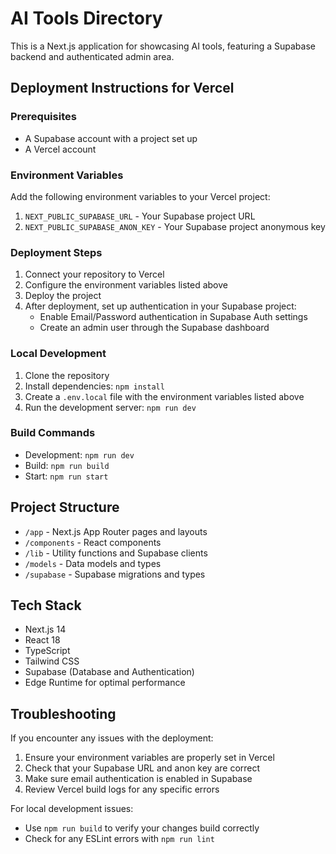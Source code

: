 # AI Tools Directory

This is a Next.js application for showcasing AI tools, featuring a Supabase backend and authenticated admin area.

## Deployment Instructions for Vercel

### Prerequisites
- A Supabase account with a project set up
- A Vercel account

### Environment Variables
Add the following environment variables to your Vercel project:

1. `NEXT_PUBLIC_SUPABASE_URL` - Your Supabase project URL
2. `NEXT_PUBLIC_SUPABASE_ANON_KEY` - Your Supabase project anonymous key

### Deployment Steps
1. Connect your repository to Vercel
2. Configure the environment variables listed above
3. Deploy the project
4. After deployment, set up authentication in your Supabase project:
   - Enable Email/Password authentication in Supabase Auth settings
   - Create an admin user through the Supabase dashboard

### Local Development
1. Clone the repository
2. Install dependencies: `npm install`
3. Create a `.env.local` file with the environment variables listed above
4. Run the development server: `npm run dev`

### Build Commands
- Development: `npm run dev`
- Build: `npm run build`
- Start: `npm run start`

## Project Structure
- `/app` - Next.js App Router pages and layouts
- `/components` - React components 
- `/lib` - Utility functions and Supabase clients
- `/models` - Data models and types
- `/supabase` - Supabase migrations and types

## Tech Stack
- Next.js 14
- React 18
- TypeScript
- Tailwind CSS
- Supabase (Database and Authentication)
- Edge Runtime for optimal performance

## Troubleshooting
If you encounter any issues with the deployment:

1. Ensure your environment variables are properly set in Vercel
2. Check that your Supabase URL and anon key are correct
3. Make sure email authentication is enabled in Supabase
4. Review Vercel build logs for any specific errors

For local development issues:
- Use `npm run build` to verify your changes build correctly
- Check for any ESLint errors with `npm run lint`
